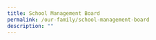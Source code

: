 ```yaml
---
title: School Management Board
permalink: /our-family/school-management-board
description: ""
---
```


